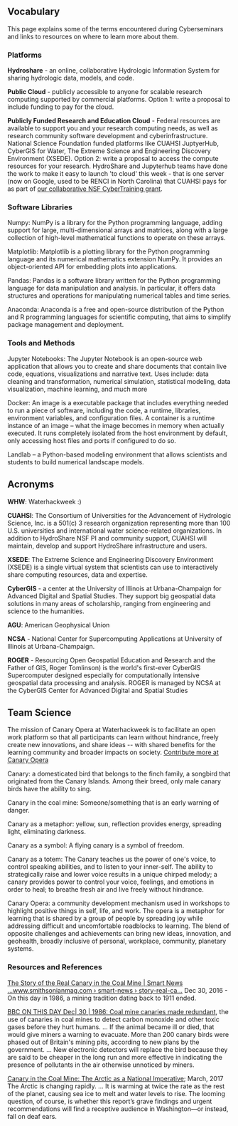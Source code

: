 ## Vocabulary

This page explains some of the terms encountered during Cyberseminars and links to resources on where to learn more about them.

### Platforms

__Hydroshare__ -  an online, collaborative Hydrologic Information System for sharing hydrologic data, models, and code.

__Public Cloud__ - publicly accessible to anyone for scalable research computing supported by commercial platforms. Option 1: write a proposal to include funding to pay for the cloud.

__Publicly Funded Research and Education Cloud__ - Federal resources are available to support you and your research computing needs, as well as research community software development and cyberinfrastructure. National Science Foundation funded platforms like CUAHSI JuptyerHub, CyberGIS for Water, The Extreme Science and Engineering Discovery Environment (XSEDE). Option 2: write a proposal to access the compute resources for your research. HydroShare and Jupyterhub teams have done the work to make it easy to launch 'to cloud' this week - that is one server (now on Google, used to be RENCI in North Carolina) that CUAHSI pays for as part of [our collaborative NSF CyberTraining grant](https://nsf.gov/awardsearch/showAward?AWD_ID=1829585&HistoricalAwards=false).

### Software Libraries

Numpy: NumPy is a library for the Python programming language, adding support for large, multi-dimensional arrays and matrices, along with a large collection of high-level mathematical functions to operate on these arrays.

Matplotlib: Matplotlib is a plotting library for the Python programming language and its numerical mathematics extension NumPy. It provides an object-oriented API for embedding plots into applications.

Pandas: Pandas is a software library written for the Python programming language for data manipulation and analysis. In particular, it offers data structures and operations for manipulating numerical tables and time series.

Anaconda: Anaconda is a free and open-source distribution of the Python and R programming languages for scientific computing, that aims to simplify package management and deployment.

### Tools and Methods

Jupyter Notebooks: The Jupyter Notebook is an open-source web application that allows you to create and share documents that contain live code, equations, visualizations and narrative text. Uses include: data cleaning and transformation, numerical simulation, statistical modeling, data visualization, machine learning, and much more

Docker: An image is a executable package that includes everything needed to run a piece of software, including the code, a runtime, libraries, environment variables, and configuration files.   A container is a runtime instance of an image – what the image becomes in memory when actually executed. It runs completely isolated from the host environment by default, only accessing host files and ports if configured to do so.

Landlab – a Python-based modeling environment that allows scientists and students to build numerical landscape models.

## Acronyms

__WHW__: Waterhackweek :)

__CUAHSI__: The Consortium of Universities for the Advancement of Hydrologic Science, Inc. is a 501(c) 3 research organization representing more than 100 U.S. universities and international water science-related organizations.  In addition to HydroShare NSF PI and community support, CUAHSI will maintain, develop and support HydroShare infrastructure and users. 

__XSEDE__: The Extreme Science and Engineering Discovery Environment (XSEDE) is a single virtual system that scientists can use to interactively share computing resources, data and expertise.

__CyberGIS__  - a center at the University of Illinois at Urbana-Champaign for Advanced Digital and Spatial Studies. They support big geospatial data solutions in many areas of scholarship, ranging from engineering and science to the humanities.

__AGU__: American Geophysical Union

__NCSA__ - National Center for Supercomputing Applications at University of Illinois at Urbana-Champaign.

__ROGER__ - Resourcing Open Geospatial Education and Research and the Father of GIS, Roger Tomlinson) is the world's first-ever CyberGIS Supercomputer designed especially for computationally intensive geospatial data processing and analysis. ROGER is managed by NCSA at the CyberGIS Center for Advanced Digital and Spatial Studies



## Team Science 
The mission of Canary Opera at Waterhackweek is to facilitate an open work platform so that all participants can learn without hindrance, freely create new innovations, and share ideas -- with shared benefits for the learning community and broader impacts on society.  [Contribute more at Canary Opera](https://github.com/canaryopera/learning-resources)

Canary: a domesticated bird that belongs to the finch family, a songbird that originated from the Canary Islands. Among their breed, only male canary birds have the ability to sing.

Canary in the coal mine: Someone/something that is an early warning of danger.

Canary as a metaphor: yellow, sun, reflection provides energy, spreading light, eliminating darkness.

Canary as a symbol: A flying canary is a symbol of freedom.

Canary as a totem: The Canary teaches us the power of one's voice, to control speaking abilities, and to listen to your inner-self. The ability to strategically raise and lower voice results in a unique chirped melody; a canary provides power to control your voice, feelings, and emotions in order to heal; to breathe fresh air and live freely without hindrance.

Canary Opera: a community development mechanism used in workshops to highlight positive things in self, life, and work. The opera is a metaphor for learning that is shared by a group of people by spreading joy while addressing difficult and uncomfortable roadblocks to learning. The blend of opposite challenges and achievements can bring new ideas, innovation, and geohealth, broadly inclusive of personal, workplace, community, planetary systems.


### Resources and References
[The Story of the Real Canary in the Coal Mine | Smart News ...www.smithsonianmag.com › smart-news › story-real-ca...](https://www.smithsonianmag.com/smart-news/story-real-canary-coal-mine-180961570/)  Dec 30, 2016 - On this day in 1986, a mining tradition dating back to 1911 ended.

[BBC ON THIS DAY Dec| 30 | 1986: Coal mine canaries made redundant](http://news.bbc.co.uk/onthisday/hi/dates/stories/december/30/newsid_2547000/2547587.stm), the use of canaries in coal mines to detect carbon monoxide and other toxic gases before they hurt humans. ... If the animal became ill or died, that would give miners a warning to evacuate. More than 200 canary birds were phased out of Britain's mining pits, according to new plans by the government. ... New electronic detectors will replace the bird because they are said to be cheaper in the long run and more effective in indicating the presence of pollutants in the air otherwise unnoticed by miners.

[Canary in the Coal Mine: The Arctic as a National Imperative](https://www.cfr.org/blog/canary-coal-mine-arctic-national-imperative); March, 2017 The Arctic is changing rapidly. ... It is warming at twice the rate as the rest of the planet, causing sea ice to melt and water levels to rise. The looming question, of course, is whether this report’s grave findings and urgent recommendations will find a receptive audience in Washington—or instead, fall on deaf ears.

